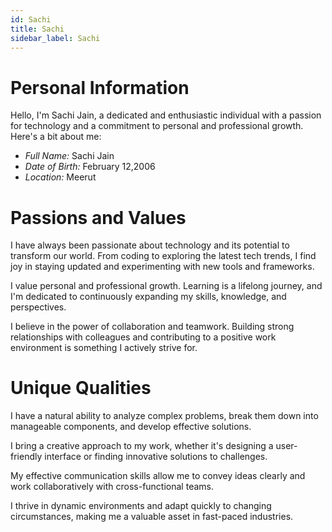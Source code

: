 ```yaml
---
id: Sachi
title: Sachi
sidebar_label: Sachi
---
```


# Personal Information

Hello, I'm Sachi Jain, a dedicated and enthusiastic individual with a passion for technology and a commitment to personal and professional growth. Here's a bit about me:

- *Full Name:* Sachi Jain
- *Date of Birth:* February 12,2006
- *Location:* Meerut

# Passions and Values


I have always been passionate about technology and its potential to transform our world. From coding to exploring the latest tech trends, I find joy in staying updated and experimenting with new tools and frameworks.


I value personal and professional growth. Learning is a lifelong journey, and I'm dedicated to continuously expanding my skills, knowledge, and perspectives.


I believe in the power of collaboration and teamwork. Building strong relationships with colleagues and contributing to a positive work environment is something I actively strive for.


# Unique Qualities


I have a natural ability to analyze complex problems, break them down into manageable components, and develop effective solutions.


I bring a creative approach to my work, whether it's designing a user-friendly interface or finding innovative solutions to challenges.


My effective communication skills allow me to convey ideas clearly and work collaboratively with cross-functional teams.


I thrive in dynamic environments and adapt quickly to changing circumstances, making me a valuable asset in fast-paced industries.
